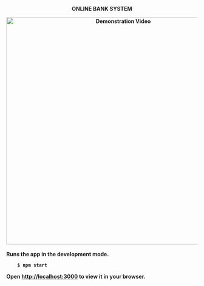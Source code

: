 
<div align="center" width="50">
<p ><strong>ONLINE BANK SYSTEM</p>
<img src="https://github.com/iNightjar/Banking-System/blob/master/Demonstration%20Video/iNightjar%20Bank%20System.gif?raw=true" href="https://github.com/iNightjar" alt="Demonstration Video" width="600"/><br> 
  
</div>

<br>
Runs the app in the development mode.


```
    $ npm start
```

Open [http://localhost:3000](http://localhost:3000) to view it in your browser.